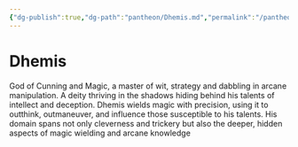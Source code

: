 ```yaml
---
{"dg-publish":true,"dg-path":"pantheon/Dhemis.md","permalink":"/pantheon/dhemis/","tags":["deity"],"noteIcon":"deity"}
---
```


# Dhemis
God of Cunning and Magic, a master of wit, strategy and dabbling in arcane manipulation. A deity thriving in the shadows hiding behind his talents of intellect and deception. Dhemis wields magic with precision, using it to outthink, outmaneuver, and influence those susceptible to his talents. His domain spans not only cleverness and trickery but also the deeper, hidden aspects of magic wielding and arcane knowledge